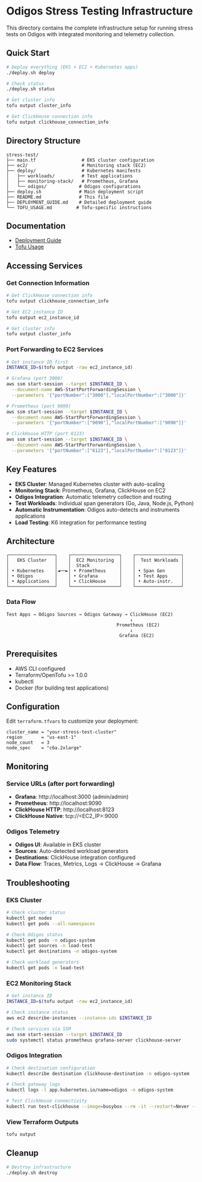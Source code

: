 # Odigos Stress Testing Infrastructure

This directory contains the complete infrastructure setup for running stress tests on Odigos with integrated monitoring and telemetry collection.

## Quick Start

```bash
# Deploy everything (EKS + EC2 + Kubernetes apps)
./deploy.sh deploy

# Check status
./deploy.sh status

# Get cluster info
tofu output cluster_info

# Get ClickHouse connection info
tofu output clickhouse_connection_info
```

## Directory Structure

```
stress-test/
├── main.tf                 # EKS cluster configuration
├── ec2/                    # Monitoring stack (EC2)
├── deploy/                 # Kubernetes manifests
│   ├── workloads/          # Test applications
│   ├── monitoring-stack/   # Prometheus, Grafana
│   └── odigos/            # Odigos configurations
├── deploy.sh              # Main deployment script
├── README.md              # This file
├── DEPLOYMENT_GUIDE.md    # Detailed deployment guide
└── TOFU_USAGE.md         # Tofu-specific instructions
```

## Documentation

- [Deployment Guide](DEPLOYMENT_GUIDE.md)
- [Tofu Usage](TOFU_USAGE.md)

## Accessing Services

### Get Connection Information
```bash
# Get ClickHouse connection info
tofu output clickhouse_connection_info

# Get EC2 instance ID
tofu output ec2_instance_id

# Get cluster info
tofu output cluster_info
```

### Port Forwarding to EC2 Services
```bash
# Get instance ID first
INSTANCE_ID=$(tofu output -raw ec2_instance_id)

# Grafana (port 3000)
aws ssm start-session --target $INSTANCE_ID \
  --document-name AWS-StartPortForwardingSession \
  --parameters '{"portNumber":["3000"],"localPortNumber":["3000"]}'

# Prometheus (port 9090)
aws ssm start-session --target $INSTANCE_ID \
  --document-name AWS-StartPortForwardingSession \
  --parameters '{"portNumber":["9090"],"localPortNumber":["9090"]}'

# ClickHouse HTTP (port 8123)
aws ssm start-session --target $INSTANCE_ID \
  --document-name AWS-StartPortForwardingSession \
  --parameters '{"portNumber":["8123"],"localPortNumber":["8123"]}'
```

## Key Features

- **EKS Cluster**: Managed Kubernetes cluster with auto-scaling
- **Monitoring Stack**: Prometheus, Grafana, ClickHouse on EC2
- **Odigos Integration**: Automatic telemetry collection and routing
- **Test Workloads**: Individual span generators (Go, Java, Node.js, Python)
- **Automatic Instrumentation**: Odigos auto-detects and instruments applications
- **Load Testing**: K6 integration for performance testing

## Architecture

```
┌─────────────────┐    ┌──────────────────┐    ┌─────────────────┐
│   EKS Cluster   │    │  EC2 Monitoring  │    │  Test Workloads │
│                 │    │  Stack           │    │                 │
│ • Kubernetes    │◄──►│ • Prometheus     │    │ • Span Gen      │
│ • Odigos        │    │ • Grafana        │    │ • Test Apps     │
│ • Applications  │    │ • ClickHouse     │    │ • Auto-instr.   │
└─────────────────┘    └──────────────────┘    └─────────────────┘
```

### Data Flow
```
Test Apps → Odigos Sources → Odigos Gateway → ClickHouse (EC2)
                                              ↓
                                         Prometheus (EC2)
                                              ↓
                                          Grafana (EC2)
```

## Prerequisites

- AWS CLI configured
- Terraform/OpenTofu >= 1.0.0
- kubectl
- Docker (for building test applications)

## Configuration

Edit `terraform.tfvars` to customize your deployment:

```hcl
cluster_name = "your-stress-test-cluster"
region       = "us-east-1"
node_count   = 3
node_spec    = "c6a.2xlarge"
```

## Monitoring

### Service URLs (after port forwarding)
- **Grafana**: http://localhost:3000 (admin/admin)
- **Prometheus**: http://localhost:9090
- **ClickHouse HTTP**: http://localhost:8123
- **ClickHouse Native**: tcp://<EC2_IP>:9000

### Odigos Telemetry
- **Odigos UI**: Available in EKS cluster
- **Sources**: Auto-detected workload generators
- **Destinations**: ClickHouse integration configured
- **Data Flow**: Traces, Metrics, Logs → ClickHouse → Grafana

## Troubleshooting

### EKS Cluster
```bash
# Check cluster status
kubectl get nodes
kubectl get pods --all-namespaces

# Check Odigos status
kubectl get pods -n odigos-system
kubectl get sources -n load-test
kubectl get destinations -n odigos-system

# Check workload generators
kubectl get pods -n load-test
```

### EC2 Monitoring Stack
```bash
# Get instance ID
INSTANCE_ID=$(tofu output -raw ec2_instance_id)

# Check instance status
aws ec2 describe-instances --instance-ids $INSTANCE_ID

# Check services via SSM
aws ssm start-session --target $INSTANCE_ID
sudo systemctl status prometheus grafana-server clickhouse-server
```

### Odigos Integration
```bash
# Check destination configuration
kubectl describe destination clickhouse-destination -n odigos-system

# Check gateway logs
kubectl logs -l app.kubernetes.io/name=odigos -n odigos-system

# Test ClickHouse connectivity
kubectl run test-clickhouse --image=busybox --rm -it --restart=Never -- sh -c "nc -zv <EC2_IP> 9000"
```

### View Terraform Outputs
```bash
tofu output
```

## Cleanup

```bash
# Destroy infrastructure
./deploy.sh destroy
```